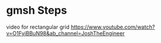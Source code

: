 # gmsh Steps
video for rectangular grid
https://www.youtube.com/watch?v=O1FyiBBuN98&ab_channel=JoshTheEngineer